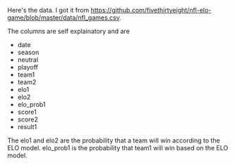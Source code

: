 Here's the data. I got it from https://github.com/fivethirtyeight/nfl-elo-game/blob/master/data/nfl_games.csv. 

The columns are self explainatory and are 
- date 
- season 
- neutral 
- playoff 
- team1 
- team2 
- elo1
- elo2 
- elo_prob1 
- score1
- score2 
- result1 

The elo1 and elo2 are the probability that a team will win according to the ELO model. 
elo_prob1 is the probability that team1 will win based on the ELO model. 
